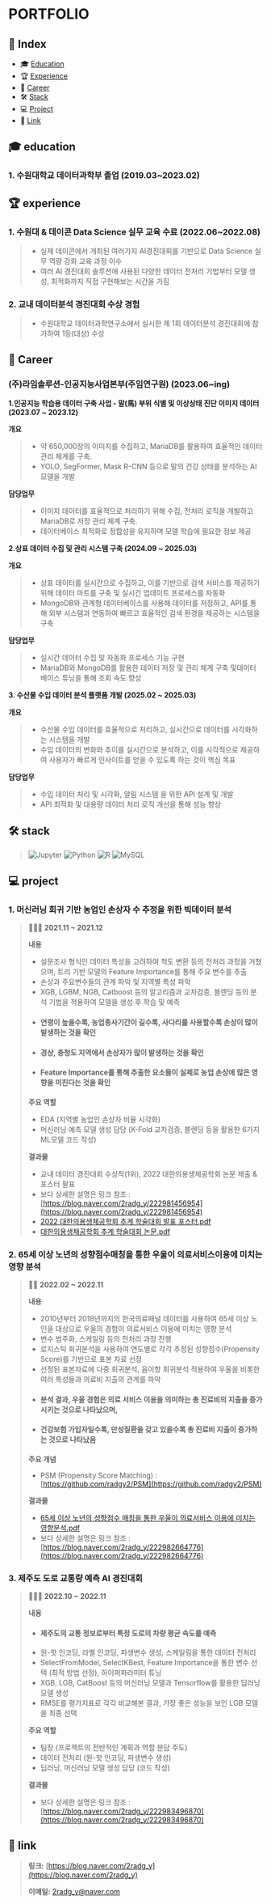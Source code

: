 # PORTFOLIO

## **📝 Index**
- 🎓 [Education](#-education)
- 🏆 [Experience](#-experience)
- 💼 [Career](#-Career)
- 🛠 [Stack](#-stack)
- 💻 [Project](#-project)
- 🔗 [Link](#-link)


## **🎓 education**
### **1. 수원대학교 데이터과학부 졸업 (2019.03~2023.02)**



## **🏆 experience**
### **1. 수원대 & 데이콘 Data Science 실무 교육 수료 (2022.06~2022.08)**
> - 실제 데이콘에서 개최된 여러가지 AI경진대회를 기반으로 Data Science 실무 역량 강화 교육 과정 이수
> - 여러 AI 경진대회 솔루션에 사용된 다양한 데이터 전처리 기법부터 모델 생성, 최적화까지 직접 구현해보는 시간을 가짐
### **2. 교내 데이터분석 경진대회 수상 경험**
> - 수원대학교 데이터과학연구소에서 실시한 제 1회 데이터분석 경진대회에 참가하여 1등(대상) 수상

## **💼 Career**
### (주)라임솔루션-인공지능사업본부(주임연구원) (2023.06~ing)

 **1.인공지능 학습용 데이터 구축 사업  - 말(馬) 부위 식별 및 이상상태 진단 이미지 데이터 (2023.07 ~ 2023.12)**
 
 **개요**
> - 약 650,000장의 이미지를 수집하고, MariaDB를 활용하여 효율적인 데이터 관리 체계를 구축.
> - YOLO, SegFormer, Mask R-CNN 등으로 말의 건강 상태를 분석하는 AI 모델을 개발

 **담당업무**
> - 이미지 데이터를 효율적으로 처리하기 위해 수집, 전처리 로직을 개발하고 MariaDB로 저장 관리 체계 구축.
> - 데이터베이스 최적화로 정합성을 유지하며 모델 학습에 필요한 정보 제공

 **2.상표 데이터 수집 및 관리 시스템 구축 (2024.09 ~ 2025.03)**
 
 **개요**
> - 상표 데이터를 실시간으로 수집하고, 이를 기반으로 검색 서비스를 제공하기 위해 데이터 마트를 구축 및 실시간 업데이트 프로세스를 자동화
> - MongoDB와 관계형 데이터베이스를 사용해 데이터를 저장하고, API를 통해 외부 시스템과 연동하여 빠르고 효율적인 검색 환경을 제공하는 시스템을 구축

 **담당업무**
> - 실시간 데이터 수집 및 자동화 프로세스 기능 구현
> - MariaDB와 MongoDB를 활용한 데이터 저장 및 관리 체계 구축 및데이터베이스 튜닝을 통해 조회 속도 향상

 **3. 수산물 수입 데이터 분석 플랫폼 개발 (2025.02 ~ 2025.03)**
 
 **개요**
> - 수산물 수입 데이터를 효율적으로 처리하고, 실시간으로 데이터를 시각화하는 시스템을 개발
> - 수입 데이터의 변화와 추이를 실시간으로 분석하고, 이를 시각적으로 제공하여 사용자가 빠르게 인사이트를 얻을 수 있도록 하는 것이 핵심 목표

 **담당업무**
> - 수입 데이터 처리 및 시각화, 알림 시스템 을 위한 API 설계 및 개발
> - API 최적화 및 대용량 데이터 처리 로직 개선을 통해 성능 향상

## **🛠 stack**
> <img alt="Jupyter" src="https://img.shields.io/badge/Jupyter-F37626?style=for-the-badge&logo=Jupyter&logoColor=white"> <img alt="Python" src="https://img.shields.io/badge/Python-3776AB?style=for-the-badge&logo=Python&logoColor=white"> <img alt="R" src="https://img.shields.io/badge/R-276DC3?style=for-the-badge&logo=R&logoColor=white"> <img alt="MySQL" src="https://img.shields.io/badge/MySQL-4479A1?style=for-the-badge&logo=MySQL&logoColor=white">

## **💻 project**
### **1. 머신러닝 회귀 기반 농업인 손상자 수 추정을 위한 빅데이터 분석** 
> 👩‍👧‍👧 **2021.11 ~ 2021.12**
> 
> **내용** 
> - 설문조사 형식인 데이터 특성을 고려하여 척도 변환 등의 전처리 과정을 거쳤으며, 트리 기반 모델의 Feature Importance를 통해 주요 변수를 추출
> - 손상과 주요변수들의 관계 파악 및 지역별 특성 파악
> - XGB, LGBM, NGB, Catboost 등의 알고리즘과 교차검증, 블렌딩 등의 분석 기법을 적용하여 모델을 생성 후 학습 및 예측
> - #### 연령이 높을수록, 농업종사기간이 길수록, 사다리를 사용할수록 손상이 많이 발생하는 것을 확인
> - #### 경상, 충청도 지역에서 손상자가 많이 발생하는 것을 확인
> - #### Feature Importance를 통해 추출한 요소들이 실제로 농업 손상에 많은 영향을 미친다는 것을 확인
>
> **주요 역할**
> - EDA (지역별 농업인 손상자 비율 시각화)
> - 머신러닝 예측 모델 생성 담당 (K-Fold 교차검증, 블렌딩 등을 활용한 6가지 ML모델 코드 작성)
> 
> **결과물** 
> - 교내 데이터 경진대회 수상작(1위), 2022 대한의용생체공학회 논문 제출 & 포스터 팔표
> - 보다 상세한 설명은 링크 참조 : [https://blog.naver.com/2radg_y/222981456954](https://blog.naver.com/2radg_y/222981456954)
> - [2022 대한의용생체공학회 추계 학술대회 발표 포스터.pdf](https://github.com/radgy2/Portfolio/files/11158519/2022.pdf)
> - [대한의용생채공학회 추계 학술대회 논문.pdf](https://github.com/radgy2/Portfolio/files/11158534/default.pdf)


### **2. 65세 이상 노년의 성향점수매칭을 통한 우울이 의료서비스이용에 미치는 영향 분석**
> 🙎‍♀️ **2022.02 ~ 2022.11**
> 
> **내용**
> - 2010년부터 2018년까지의 한국의료패널 데이터를 사용하여 65세 이상 노인을 대상으로 우울의 경험이 의료서비스 이용에 미치는 영향 분석
> - 변수 범주화, 스케일링 등의 전처리 과정 진행
> - 로지스틱 회귀분석을 사용하여 연도별로 각각 추정된 성향점수(Propensity Score)를 기반으로 표본 자료 선정
> - 선정된 표본자료에 다중 회귀분석, 음이항 회귀분석 적용하여 우울을 비롯한 여러 특성들과 의료비 지출의 관계를 파악
> - #### 분석 결과, 우울 경험은 의료 서비스 이용을 의미하는 총 진료비의 지출을 증가시키는 것으로 나타났으며, 
> - #### 건강보험 가입자일수록,  만성질환을 갖고 있을수록 총 진료비 지출이 증가하는 것으로 나타났음
>
> **주요 개념**
> - PSM (Propensity Score Matching) : [https://github.com/radgy2/PSM](https://github.com/radgy2/PSM)
> 
> **결과물**
> - [65세 이상 노년의 성향점수 매칭을 통한 우울이 의료서비스 이용에 미치는 영향분석.pdf](https://github.com/radgy2/Portfolio/files/11158862/65.pdf)
> - 보다 상세한 설명은 링크 참조 : [https://blog.naver.com/2radg_y/222982664776](https://blog.naver.com/2radg_y/222982664776)
>

### **3. 제주도 도로 교통량 예측 AI 경진대회**
> 👩‍👧‍👧 **2022.10 ~ 2022.11**
> 
> **내용**
> - #### 제주도의 교통 정보로부터 특정 도로의 차량 평균 속도를 예측
> - 원-핫 인코딩, 라벨 인코딩, 파생변수 생성, 스케일링을 통한 데이터 전처리
> - SelectFromModel, SelectKBest, Feature Importance을 통한 변수 선택 (최적 방법 선정), 하이퍼파라미터 튜닝
> - XGB, LGB, CatBoost 등의 머신러닝 모델과 Tensorflow를 활용한 딥러닝 모델 생성
> - RMSE를 평가지표로 각각 비교해본 결과, 가장 좋은 성능을 보인 LGB 모델을 최종 선택
>
> **주요 역할**
> - 팀장 (프로젝트의 전반적인 계획과 역할 분담 주도)
> - 데이터 전처리 (원-핫 인코딩, 파생변수 생성)
> - 딥러닝, 머신러닝 모델 생성 담당 (코드 작성)
> 
> **결과물**
> - 보다 상세한 설명은 링크 참조 : [https://blog.naver.com/2radg_y/222983496870](https://blog.naver.com/2radg_y/222983496870)

## **🔗 link**
> **링크:** [https://blog.naver.com/2radg_y](https://blog.naver.com/2radg_y)
>
> **이메일:** 2radg_y@naver.com
